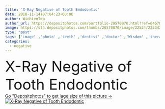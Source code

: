 ```yaml
---
title: 'X-Ray Negative of Tooth Endodontic'
date: 2018-11-14T07:04:23+00:00
author: WichienTep
author_url: https://depositphotos.com/portfolio-20570870.html?ref=64678756
image: https://st4.depositphotos.com/thumbs/20570870/image/22534/225342858/api_thumb_450.jpg?forcejpeg=true
type: "post"
tags: ['image' ,'photo' ,'teeth' ,'dentist' ,'doctor' ,'Wisdom' ,'therapy' ,'dental' ,'tools' ,'negative' ,'film' ,'enamel' ,'alloy' ,'pain' ,'pictures' ,'clamp' ,'third' ,'hurt' ,'pulp' ,'x ray' ,'tooth' ,'surgery' ,'gum' ,'cavity' ,'sore' ,'molars' ,'amalgam' ,'dentine' ,'wisdom teeth' ,'stock photo' ,'root canal' ,'tooth canal treatment' ,'tooth endodontic' ]
categories: 
  - negative
---
```

<div aling="center">
            <font size="60"> X-Ray Negative of Tooth Endodontic</font>   
</div>
<div>
    <a href='https://st4.depositphotos.com/thumbs/20570870/image/22534/225342858/api_thumb_450.jpg?forcejpeg=true?ref=64678756' target=_blank > Go "Depositphotos" to get lage size of this picture ->
        <img href='https://st4.depositphotos.com/thumbs/20570870/image/22534/225342858/api_thumb_450.jpg?forcejpeg=true?ref=64678756' src='https://st4.depositphotos.com/20570870/22534/i/950/depositphotos_225342858-stock-photo-ray-negative-tooth-endodontic.jpg?forcejpeg=true' alt='X-Ray Negative of Tooth Endodontic' >
    </a>
</div>
